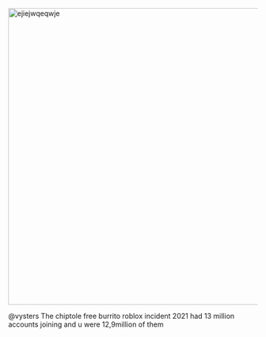 
<img width="807" height="600" alt="ejiejwqeqwje" src="https://github.com/user-attachments/assets/21401f4c-e63e-4ecb-af17-cbdbef759eba" />

@vysters The chiptole free burrito roblox incident 2021 had 13 million accounts joining and u were 12,9million of them
